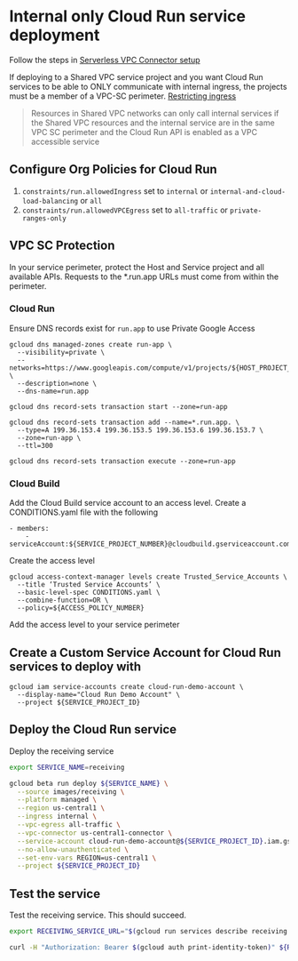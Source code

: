 # Internal only Cloud Run service deployment
Follow the steps in [Serverless VPC Connector setup](serverless-connector.md)

If deploying to a Shared VPC service project and you want Cloud Run services to be able to ONLY communicate with internal ingress, the projects must be a member of a VPC-SC perimeter. [Restricting ingress](https://cloud.google.com/run/docs/securing/ingress)

> Resources in Shared VPC networks can only call internal services if the Shared VPC resources and the internal service are in the same VPC SC perimeter and the Cloud Run API is enabled as a VPC accessible service

## Configure Org Policies for Cloud Run

1. `constraints/run.allowedIngress` set to `internal` or `internal-and-cloud-load-balancing` or `all`
1. `constraints/run.allowedVPCEgress` set to `all-traffic` or `private-ranges-only`

## VPC SC Protection
In your service perimeter, protect the Host and Service project and all available APIs. Requests to the *.run.app URLs must come from within the perimeter.

### Cloud Run
Ensure DNS records exist for `run.app` to use Private Google Access
```
gcloud dns managed-zones create run-app \
  --visibility=private \
  --networks=https://www.googleapis.com/compute/v1/projects/${HOST_PROJECT_ID}/global/networks/${VPC_NETWORK} \
  --description=none \
  --dns-name=run.app

gcloud dns record-sets transaction start --zone=run-app

gcloud dns record-sets transaction add --name=*.run.app. \
  --type=A 199.36.153.4 199.36.153.5 199.36.153.6 199.36.153.7 \
  --zone=run-app \
  --ttl=300

gcloud dns record-sets transaction execute --zone=run-app
```

### Cloud Build
Add the Cloud Build service account to an access level. Create a CONDITIONS.yaml file with the following
```
- members:
    - serviceAccount:${SERVICE_PROJECT_NUMBER}@cloudbuild.gserviceaccount.com
```

Create the access level
```
gcloud access-context-manager levels create Trusted_Service_Accounts \
  --title ‘Trusted Service Accounts’ \
  --basic-level-spec CONDITIONS.yaml \
  --combine-function=OR \
  --policy=${ACCESS_POLICY_NUMBER}

```

Add the access level to your service perimeter

## Create a Custom Service Account for Cloud Run services to deploy with
```
gcloud iam service-accounts create cloud-run-demo-account \
  --display-name="Cloud Run Demo Account" \
  --project ${SERVICE_PROJECT_ID}
```

## Deploy the Cloud Run service
Deploy the receiving service
```bash
export SERVICE_NAME=receiving

gcloud beta run deploy ${SERVICE_NAME} \
  --source images/receiving \
  --platform managed \
  --region us-central1 \
  --ingress internal \
  --vpc-egress all-traffic \
  --vpc-connector us-central1-connector \
  --service-account cloud-run-demo-account@${SERVICE_PROJECT_ID}.iam.gserviceaccount.com \
  --no-allow-unauthenticated \
  --set-env-vars REGION=us-central1 \
  --project ${SERVICE_PROJECT_ID}
```

## Test the service
Test the receiving service. This should succeed.
```bash
export RECEIVING_SERVICE_URL="$(gcloud run services describe receiving --format='value(status.url)' --platform=managed --region us-central1 --project ${SERVICE_PROJECT_ID})"

curl -H "Authorization: Bearer $(gcloud auth print-identity-token)" ${RECEIVING_SERVICE_URL}
```